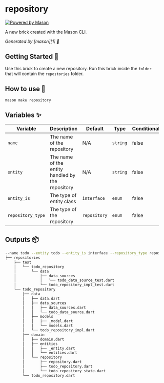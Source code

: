 # repository

[![Powered by Mason](https://img.shields.io/endpoint?url=https%3A%2F%2Ftinyurl.com%2Fmason-badge)](https://github.com/felangel/mason)

A new brick created with the Mason CLI.

_Generated by [mason][1] 🧱_

## Getting Started 🚀

Use this brick to create a new repository.
Run this brick inside the `folder` that will contain the `repostories` folder.

## How to use 🚀

```
mason make repository
```

## Variables ✨

| Variable           | Description                                             | Default        | Type      | Conditional | When             |
| ------------------ | ------------------------------------------------------- | -------------- | --------- | ----------- | ---------------- |
| `name`             | The name of the repository                              | N/A            | `string`  | false       | N/A              |
| `entity`           | The name of the entity handled by the repository        | N/A            | `string`  | false       | N/A              |
| `entity_is`        | The type of entity class                                | `interface`    | `enum`    | false       | N/A              |
| `repository_type`  | The type of the repository                              | `repository`   | `enum`    | false       | N/A              |

## Outputs 📦
```bash
--name todo --entity todo --entity_is interface --repository_type repository
├── repositories
    ├── test
    │   └── todo_repository
    │       └── data
    │           ├── data_sources
    │           │   └── todo_data_source_test.dart
    │           └── todo_repository_impl_test.dart
    └── todo_repository
        ├── data
        │   ├── data.dart
        │   ├── data_sources
        │   │   ├── data_sources.dart
        │   │   └── todo_data_source.dart
        │   ├── models
        │   │   ├── _model.dart
        │   │   └── models.dart
        │   └── todo_repository_impl.dart
        ├── domain
        │   ├── domain.dart
        │   ├── entities
        │   │   ├── _entity.dart
        │   │   └── entities.dart
        │   └── repository
        │       ├── repository.dart
        │       ├── todo_repository.dart
        │       └── todo_repository_state.dart
        └── todo_repository.dart
```
